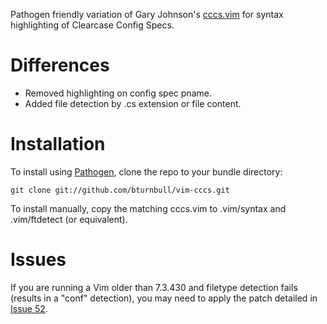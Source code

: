 Pathogen friendly variation of Gary Johnson's [cccs.vim][1] for syntax highlighting of Clearcase Config Specs.

Differences
===========

* Removed highlighting on config spec pname.
* Added file detection by .cs extension or file content.

Installation
============

To install using [Pathogen][2], clone the repo to your bundle directory:

    git clone git://github.com/bturnbull/vim-cccs.git

To install manually, copy the matching cccs.vim to .vim/syntax and .vim/ftdetect (or equivalent).

Issues
======

If you are running a Vim older than 7.3.430 and filetype detection fails (results in a "conf" detection), you may need to apply the patch detailed in [Issue 52][3].

[1]: http://www.spocom.com/users/gjohnson/vim/
[2]: https://github.com/tpope/vim-pathogen
[3]: http://code.google.com/p/vim/issues/detail?id=52
